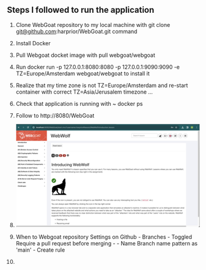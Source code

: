 ## Steps I followed to run the application

1. Clone WebGoat repository to my local machine with git clone git@github.com:harprior/WebGoat.git command

2. Install Docker

3. Pull Webgoat docket image with pull webgoat/webgoat

3. Run docker run -p 127.0.0.1:8080:8080 -p 127.0.0.1:9090:9090 -e TZ=Europe/Amsterdam webgoat/webgoat to install it

4. Realize that my time zone is not TZ=Europe/Amsterdam and re-start container with correct TZ=Asia/Jerusalem timezone ... 

5. Check that application is running with ~ docker ps

6. Follow to http://8080/WebGoat

7. ![Homepage screenshot](webgoat.JPG)

8. When to Webgoat repository Settings on Github - Branches - Toggled Require a pull request before merging - - Name Branch name pattern as 'main' - Create rule

9. 